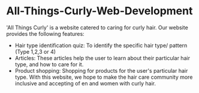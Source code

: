 # All-Things-Curly-Web-Development
'All Things Curly' is a website catered to caring for curly hair. 
Our website provides the following features:
- Hair type identification quiz: To identify the specific hair type/ pattern (Type 1,2,3 or 4)
- Articles: These articles help the user to learn about their particular hair type, and how to care for it.
- Product shopping: Shopping for products for the user's particular hair type.
With this website, we hope to make the hair care community more inclusive and accepting of en and women with curly hair.

